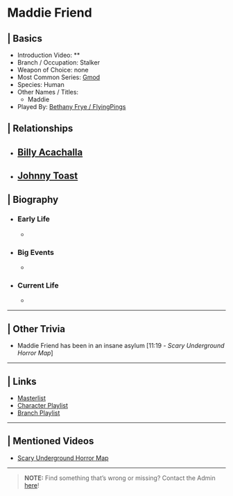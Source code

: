 # Maddie Friend 


## | Basics  
- Introduction Video: **  
- Branch / Occupation: Stalker  
- Weapon of Choice: none  
- Most Common Series: [Gmod](6.Series/Gmod.html)  
- Species: Human  
- Other Names / Titles:   
  - Maddie  
- Played By: [Bethany Frye / FlyingPings](3.Siblings/3.3.Bethany-Frye-FlyingPings.html)  


## | Relationships  
- [**Billy Acachalla**](5.Charcters/Billy_Acachalla.html)  
  -   

- [**Johnny Toast**](5.Characters/Johnny_Toast.html)
  - 


## | Biography  
- ### Early Life  
  -   
- ### Big Events  
  -   
- ### Current Life  
  -   

----

## | Other Trivia  
- Maddie Friend has been in an insane asylum \[11:19 - *Scary Underground Horror Map*]

----

## | Links  
- [Masterlist]()  
- [Character Playlist]()  
- [Branch Playlist]()  

----

## | Mentioned Videos
- [Scary Underground Horror Map](https://youtu.be/Hd_KT6KbnHI)

----

> **NOTE:** Find something that’s wrong or missing? Contact the Admin [here](../chapter_2.html)!
